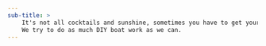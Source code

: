 ```yaml
---
sub-title: >
    It's not all cocktails and sunshine, sometimes you have to get your hands dirty. 
    We try to do as much DIY boat work as we can.
---
```

